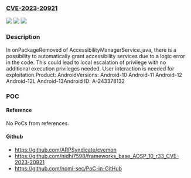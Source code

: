 ### [CVE-2023-20921](https://cve.mitre.org/cgi-bin/cvename.cgi?name=CVE-2023-20921)
![](https://img.shields.io/static/v1?label=Product&message=Android&color=blue)
![](https://img.shields.io/static/v1?label=Version&message=n%2Fa&color=blue)
![](https://img.shields.io/static/v1?label=Vulnerability&message=Elevation%20of%20privilege&color=brighgreen)

### Description

In onPackageRemoved of AccessibilityManagerService.java, there is a possibility to automatically grant accessibility services due to a logic error in the code. This could lead to local escalation of privilege with no additional execution privileges needed. User interaction is needed for exploitation.Product: AndroidVersions: Android-10 Android-11 Android-12 Android-12L Android-13Android ID: A-243378132

### POC

#### Reference
No PoCs from references.

#### Github
- https://github.com/ARPSyndicate/cvemon
- https://github.com/nidhi7598/frameworks_base_AOSP_10_r33_CVE-2023-20921
- https://github.com/nomi-sec/PoC-in-GitHub

